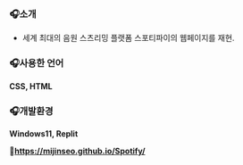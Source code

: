 ### 🎧소개

- 세계 최대의 음원 스츠리밍 플랫폼 스포티파이의 웹페이지를 재현.

### 🎧사용한 언어

  **CSS, HTML**

### 🎧개발환경

**Windows11, Replit**

📌**https://mijinseo.github.io/Spotify/**
